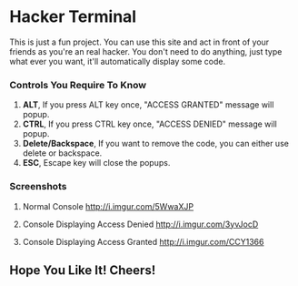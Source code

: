 # Hacker Terminal
This is just a fun project. You can use this site and act in front of your friends as you're an real hacker.
You don't need to do anything, just type what ever you want, it'll automatically display some code.

### Controls You Require To Know
1. **ALT**, If you press ALT key once, "ACCESS GRANTED" message will popup.
2. **CTRL**, If you press CTRL key once, "ACCESS DENIED" message will popup.
3. **Delete/Backspace**, If you want to remove the code, you can either use delete or backspace.
4. **ESC**, Escape key will close the popups.

### Screenshots

1. Normal Console
http://i.imgur.com/5WwaXJP

2. Console Displaying Access Denied
http://i.imgur.com/3yvJocD

3. Console Displaying Access Granted
http://i.imgur.com/CCY1366


## Hope You Like It! Cheers!

